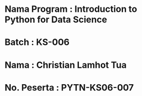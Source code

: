 # Nama Program : Introduction to Python for Data Science 
# Batch : KS-006
# Nama : Christian Lamhot Tua 
# No. Peserta : PYTN-KS06-007
